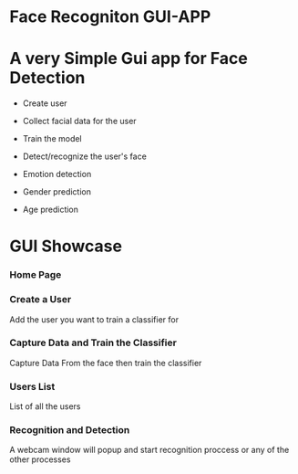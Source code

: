 # Face Recogniton GUI-APP


# A very Simple Gui app for Face Detection 

  - Create user
  - Collect facial data for the user
  - Train the model

  - Detect/recognize the user's face
  - Emotion detection
  - Gender prediction
  - Age prediction



# GUI Showcase

### Home Page


### Create a User <br>
Add the user you want to train a classifier for <br>



### Capture Data and Train the Classifier<br>
Capture Data From the face then train the classifier<br>


### Users List<br>
List of all the users<br>


### Recognition and Detection <br>
A webcam window will popup and start recognition proccess or any of the other processes<br>





